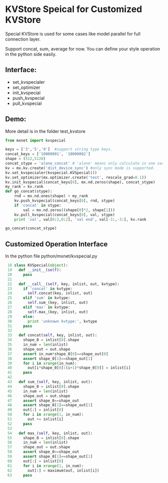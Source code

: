 KVStore Speical for Customized KVStore
=====
Special KVStore is used for some cases like model parallel for full connection layer.

Support concat, sum, average for now.
You can define your style operation in the python side easily.

Interface:
----------
* set_kvspecialer
* set_optimizer
* init_kvspecial
* push_kvspecial
* pull_kvspecial

Demo:
----------
More detail is in the folder test_kvstore
```python
from mxnet import kvspecial

keys = ['3','5','9']  #support string type keys.
concat_keys = ['10000001', '10000002']
shape = (512,5120)
concat_stype = 'alone_concat' # 'alone' means only calculate in one server. 'concat' means do concat operation.
kv = mx.kv.create('dist_device_sync') #only sync mode is supported.
kv.set_kvspecialer(kvspecial.KVSpecial())
kv.set_optimizer(mx.optimizer.create('test', rescale_grad=0.1))
kv.init_kvspecial(concat_keys[0], mx.nd.zeros(shape), concat_stype)
my_rank = kv.rank
def go_concat(stype):
    rnd = mx.nd.ones(shape) + my_rank
    kv.push_kvspecial(concat_keys[0], rnd, stype)
    if 'concat' in stype:
        val = mx.nd.zeros((shape[0]*2, shape[1]))
    kv.pull_kvspecial(concat_keys[0], val, stype)
    print 'val', val[0:2,0:2], 'val end', val[-3:,-3:], kv.rank

go_concat(concat_stype)
```

Customized Operation Interface
----------
In the python file python/mxnet/kvspecial.py
```python
 18 class KVSpecial(object):
 19   def __init__(self):
 20     pass
 21
 22   def __call__(self, key, inlist, out, kvtype):
 23     if 'concat' in kvtype:
 24       self.concat(key, inlist, out)
 25     elif 'sum' in kvtype:
 26       self.sum_(key, inlist, out)
 27     elif 'max' in kvtype:
 28       self.max_(key, inlist, out)
 29     else:
 30       print 'unknown kvtype:', kvtype
 31     pass
 32
 33   def concat(self, key, inlist, out):
 34     shape_0 = inlist[0].shape
 35     in_num = len(inlist)
 36     shape_out = out.shape
 37     assert in_num*shape_0[0]==shape_out[0]
 38     assert shape_0[1]==shape_out[1]
 39     for i in xrange(in_num):
 40       out[i*shape_0[0]:(i+1)*shape_0[0]] = inlist[i]
 41     pass
 42
 43   def sum_(self, key, inlist, out):
 44     shape_0 = inlist[0].shape
 45     in_num = len(inlist)
 46     shape_out = out.shape
 47     assert shape_0==shape_out
 48     assert shape_0[1]==shape_out[1]
 49     out[:] = inlist[0]
 50     for i in xrange(1, in_num):
 51       out += inlist[i]
 52     pass
 53
 54   def max_(self, key, inlist, out):
 55     shape_0 = inlist[0].shape
 56     in_num = len(inlist)
 57     shape_out = out.shape
 58     assert shape_0==shape_out
 59     assert shape_0[1]==shape_out[1]
 60     out[:] = inlist[0]
 61     for i in xrange(1, in_num):
 62       out[:] = maximum(out, inlist[i])
 63     pass
```

